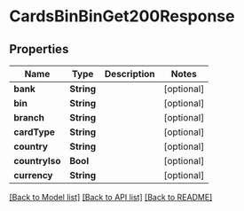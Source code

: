 # CardsBinBinGet200Response

## Properties
Name | Type | Description | Notes
------------ | ------------- | ------------- | -------------
**bank** | **String** |  | [optional] 
**bin** | **String** |  | [optional] 
**branch** | **String** |  | [optional] 
**cardType** | **String** |  | [optional] 
**country** | **String** |  | [optional] 
**countryIso** | **Bool** |  | [optional] 
**currency** | **String** |  | [optional] 

[[Back to Model list]](../README.md#documentation-for-models) [[Back to API list]](../README.md#documentation-for-api-endpoints) [[Back to README]](../README.md)


